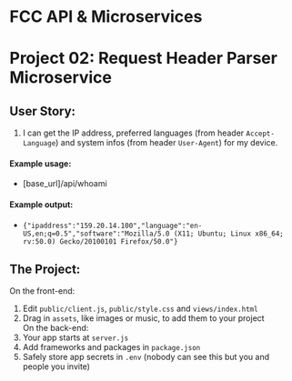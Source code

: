 FCC API & Microservices
=======================
Project 02: Request Header Parser Microservice
==============================================


User Story:
-----------

1. I can get the IP address, preferred languages (from header `Accept-Language`) and system infos (from header `User-Agent`) for my device.


#### Example usage:
* [base_url]/api/whoami

#### Example output:
* `{"ipaddress":"159.20.14.100","language":"en-US,en;q=0.5","software":"Mozilla/5.0 (X11; Ubuntu; Linux x86_64; rv:50.0) Gecko/20100101 Firefox/50.0"}`


The Project:
------------

On the front-end:
1. Edit `public/client.js`, `public/style.css` and `views/index.html`
2. Drag in `assets`, like images or music, to add them to your project  
On the back-end:
3. Your app starts at `server.js`
4. Add frameworks and packages in `package.json`
5. Safely store app secrets in `.env` (nobody can see this but you and people you invite)